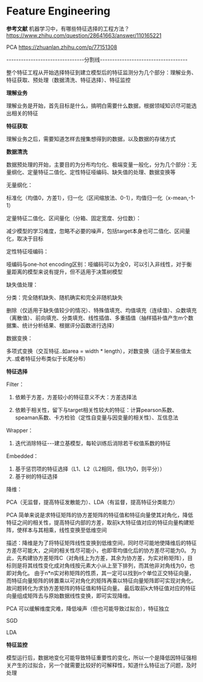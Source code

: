 # Feature Engineering

**参考文献**
机器学习中，有哪些特征选择的工程方法？ https://www.zhihu.com/question/28641663/answer/110165221

PCA https://zhuanlan.zhihu.com/p/77151308

--------------------------------分割线------------------------------------

整个特征工程从开始选择特征到建立模型后的特征监测分为几个部分：理解业务、特征获取、预处理（数据清洗、特征选择）、特征监控

**理解业务**

理解业务是开始，首先目标是什么，搞明白需要什么数据，根据领域知识尽可能选出相关的特征

**特征获取**

理解业务之后，需要知道怎样去搜集想得到的数据，以及数据的存储方式

**数据清洗**

数据预处理的开始，主要目的为分布均匀化、极端变量一般化，分为几个部分：无量纲化、定量特征二值化、定性特征哑编码、缺失值的处理、数据变换等

无量纲化：

标准化（均值0，方差1），归一化（区间缩放法、0-1），均值归一化（x-mean,-1-1）

定量特征二值化、区间量化（分箱、固定宽度、分位数）：

减少模型的学习难度，忽略不必要的噪声，包括target本身也可二值化、区间量化，取决于目标

定性特征哑编码：

哑编码与one-hot encoding区别：哑编码可以为全0，可以引入非线性，对于衡量距离的模型来说有提升，但不适用于决策树模型

缺失值处理：

分类：完全随机缺失、随机确实和完全非随机缺失

删除（仅适用于缺失值较少的情况）、特殊值填充、均值填充（连续值）、众数填充（离散值）、前向填充、分类填充、线性插值、多重插值（抽样插补值产生m个数据集、统计分析结果、根据评分函数进行选择）

数据变换：

多项式变换（交互特征..如area = width * length），对数变换（适合于某些值太大..或者特征分布类似于长尾分布）


**特征选择**

Filter：

1. 依赖于方差，方差较小的特征意义不大：方差选择法

2. 依赖于相关性，留下与target相关性较大的特征：计算pearson系数、speaman系数、卡方检验（定性自变量与因变量的相关性）、互信息法

Wrapper：

1. 迭代消除特征---建立基模型，每轮训练后消除若干权值系数的特征

Embedded：

1. 基于惩罚项的特征选择（L1、L2（L2相同，但L1为0，则平分））
2. 基于树的特征选择

降维：

PCA（无监督，提高特征发散能力）、LDA（有监督，提高特征分类能力）

PCA 简单来说是求特征矩阵的协方差矩阵的特征值和特征向量使其对角化，降低特征之间的相关性，提高特征内部的方差，取前k大特征值对应的特征向量构建矩阵，使样本与其相乘，线性变换至低维空间

描述：降维是为了将特征矩阵线性变换到低维空间，同时尽可能地使降维后的特征方差尽可能大，之间的相关性尽可能小，也即零均值化后的协方差尽可能为0。
为此，先构建协方差矩阵C（对角线上为方差，其余为协方差，为实对称矩阵），目标则是将其线性变化成对角线按元素大小从上至下排列，而其他非对角线为0，也即对角化。
由于n\*n实对称矩阵的性质，其一定可以找到n个单位正交特征向量，而特征向量矩阵的转置乘以可对角化的矩阵再乘以特征向量矩阵即可实现对角化。故问题转化为求协方差矩阵的特征值和特征向量。
最后取前k大特征值对应的特征向量组成矩阵去与原始数据线性变换，即可实现降维。

PCA 可以缓解维度灾难，降低噪声（但也可能导致过拟合），特征独立

SGD

LDA 

**特征监控**

模型运行后，数据地变化可能导致特征重要性的变化，所以一个是降低因特征强相关产生的过拟合，另一个就需要比较好的可解释性，知道什么特征出了问题，及时处理

